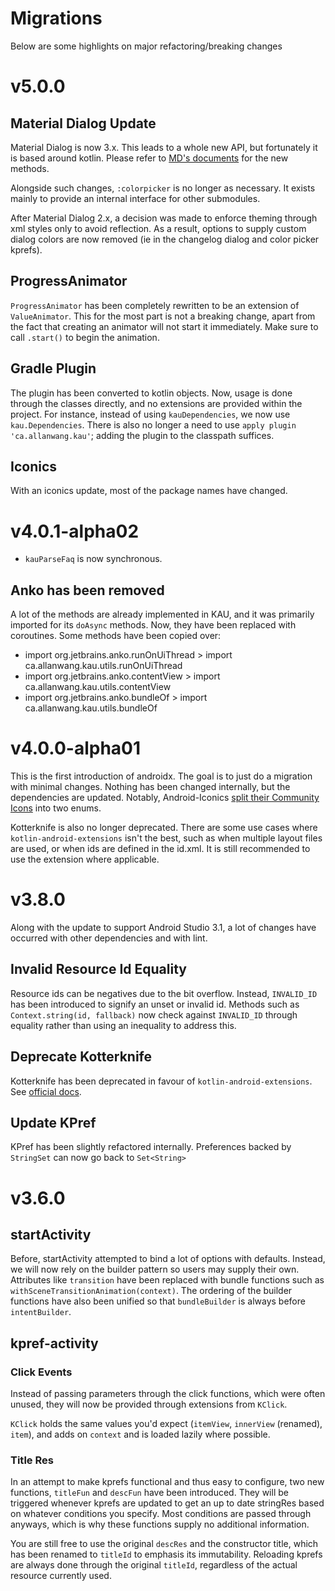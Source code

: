 # Migrations

Below are some highlights on major refactoring/breaking changes

# v5.0.0

## Material Dialog Update

Material Dialog is now 3.x. 
This leads to a whole new API, but fortunately it is based around kotlin. 
Please refer to [MD's documents](https://github.com/afollestad/material-dialogs/tree/3.0.0-rc2/documentation) for the new methods.

Alongside such changes, `:colorpicker` is no longer as necessary. It exists mainly to provide an internal interface for other submodules.

After Material Dialog 2.x, a decision was made to enforce theming through xml styles only to avoid reflection.
As a result, options to supply custom dialog colors are now removed (ie in the changelog dialog and color picker kprefs).

## ProgressAnimator

`ProgressAnimator` has been completely rewritten to be an extension of `ValueAnimator`.
This for the most part is not a breaking change, apart from the fact that creating an animator will not start it immediately.
Make sure to call `.start()` to begin the animation.

## Gradle Plugin

The plugin has been converted to kotlin objects.
Now, usage is done through the classes directly, and no extensions are provided within the project.
For instance, instead of using `kauDependencies`, we now use `kau.Dependencies`.
There is also no longer a need to use `apply plugin 'ca.allanwang.kau'`;
adding the plugin to the classpath suffices.

## Iconics

With an iconics update, most of the package names have changed.

# v4.0.1-alpha02

* `kauParseFaq` is now synchronous. 

## Anko has been removed

A lot of the methods are already implemented in KAU, and it was primarily imported for its `doAsync` methods. Now, they have been replaced with coroutines.
Some methods have been copied over:

* import org.jetbrains.anko.runOnUiThread > import ca.allanwang.kau.utils.runOnUiThread
* import org.jetbrains.anko.contentView > import ca.allanwang.kau.utils.contentView
* import org.jetbrains.anko.bundleOf > import ca.allanwang.kau.utils.bundleOf

# v4.0.0-alpha01

This is the first introduction of androidx. The goal is to just do a migration with minimal changes.
Nothing has been changed internally, but the dependencies are updated.
Notably, Android-Iconics [split their Community Icons](https://github.com/mikepenz/Android-Iconics/blob/develop/MIGRATION.md) into two enums.

Kotterknife is also no longer deprecated. There are some use cases where `kotlin-android-extensions` isn't the best, such as when multiple layout files are used, or when ids are defined in the id.xml.
It is still recommended to use the extension where applicable.

# v3.8.0

Along with the update to support Android Studio 3.1, a lot of changes have occurred with other dependencies and with lint.

## Invalid Resource Id Equality

Resource ids can be negatives due to the bit overflow. 
Instead, `INVALID_ID` has been introduced to signify an unset or invalid id.
Methods such as `Context.string(id, fallback)` now check against `INVALID_ID` through equality rather than using an inequality to address this.

## Deprecate Kotterknife

Kotterknife has been deprecated in favour of `kotlin-android-extensions`. 
See [official docs](https://kotlinlang.org/docs/tutorials/android-plugin.html#view-binding).

## Update KPref

KPref has been slightly refactored internally. 
Preferences backed by `StringSet` can now go back to `Set<String>`

# v3.6.0

## startActivity

Before, startActivity attempted to bind a lot of options with defaults.
Instead, we will now rely on the builder pattern so users may supply their own.
Attributes like `transition` have been replaced with bundle functions such as `withSceneTransitionAnimation(context)`.
The ordering of the builder functions have also been unified so that `bundleBuilder` is always before `intentBuilder`.

## kpref-activity

### Click Events

Instead of passing parameters through the click functions, which were often unused,
they will now be provided through extensions from `KClick`.

`KClick` holds the same values you'd expect (`itemView`, `innerView` (renamed), `item`),
and adds on `context` and is loaded lazily where possible.

### Title Res

In an attempt to make kprefs functional and thus easy to configure,
two new functions, `titleFun` and `descFun` have been introduced.
They will be triggered whenever kprefs are updated to get an up to date stringRes
based on whatever conditions you specify. Most conditions are passed through anyways,
which is why these functions supply no additional information.

You are still free to use the original `descRes`
and the constructor title, which has been renamed to `titleId` to emphasis its immutability.
Reloading kprefs are always done through the original `titleId`, 
regardless of the actual resource currently used. 